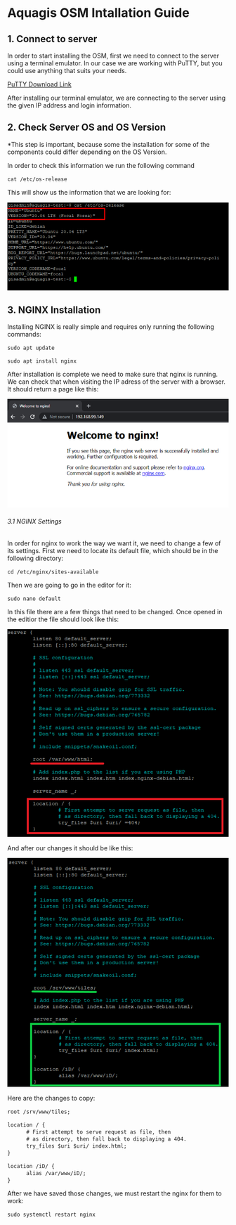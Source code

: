 # Aquagis OSM Intallation Guide

## 1. Connect to server

In order to start installing the OSM, first we need to connect to the server using a terminal emulator. In our case we are working with PuTTY, but you could use anything that suits your needs. 

   [PuTTY Download Link](https://www.putty.org/)

After installing our terminal emulator, we are connecting to the server using the given IP address and login information. 

## 2. Check Server OS and OS Version 

*This step is important, because some the installation for some of the components could differ depending on the OS Version. 

In order to check this information we run the following command

```
cat /etc/os-release
```

This will show us the information that we are looking for:

 ![Image#1](/src/img/IMG_001.png)  

## 3. NGINX Installation

Installing NGINX is really simple and requires only running the following commands:

```
sudo apt update
```
```
sudo apt install nginx
```

After installation is complete we need to make sure that nginx is running. We can check that when visiting the IP adress of the server with a browser. It should return a page like this: 

![Image#2](/src/img/IMG_002.png)  

###### 3.1 NGINX Settings

In order for nginx to work the way we want it, we need to change a few of its settings. First we need to locate its default file, which should be in the following directory:

```
cd /etc/nginx/sites-available
```

Then we are going to go in the editor for it:

```
sudo nano default
```

In this file there are a few things that need to be changed. Once opened in the editior the file should look like this:

![Image#3](/src/img/IMG_003.png)  

And after our changes it should be like this:

![Image#4](/src/img/IMG_004.png)  


Here are the changes to copy:

```
root /srv/www/tiles;
```
```
location / {
      # First attempt to serve request as file, then
      # as directory, then fall back to displaying a 404.
      try_files $uri $uri/ index.html;
}
```
```
location /iD/ {
      alias /var/www/iD/;
}

```

After we have saved those changes, we must restart the nginx for them to work:

```
sudo systemctl restart nginx
```